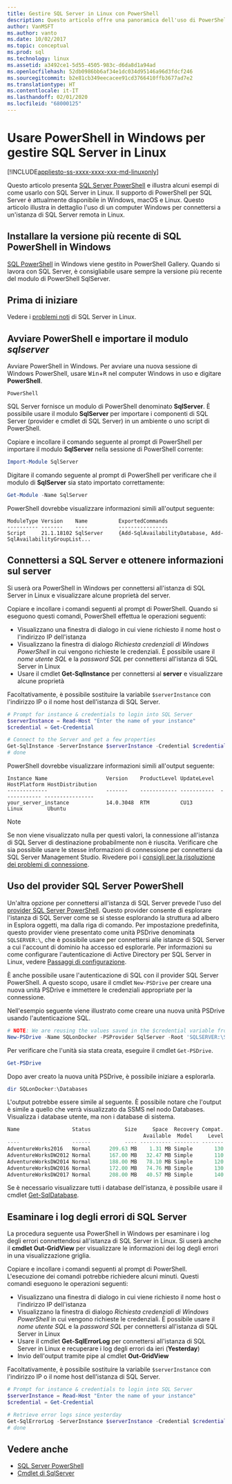 ```yaml
---
title: Gestire SQL Server in Linux con PowerShell
description: Questo articolo offre una panoramica dell'uso di PowerShell in Windows con SQL Server in Linux.
author: VanMSFT
ms.author: vanto
ms.date: 10/02/2017
ms.topic: conceptual
ms.prod: sql
ms.technology: linux
ms.assetid: a3492ce1-5d55-4505-983c-d6da8d1a94ad
ms.openlocfilehash: 52db0986bb6af34e1dc034d95146a96d3fdcf246
ms.sourcegitcommit: b2e81cb349eecacee91cd3766410ffb3677ad7e2
ms.translationtype: HT
ms.contentlocale: it-IT
ms.lasthandoff: 02/01/2020
ms.locfileid: "68000125"
---
```

# <a name="use-powershell-on-windows-to-manage-sql-server-on-linux"></a>Usare PowerShell in Windows per gestire SQL Server in Linux

[!INCLUDE[appliesto-ss-xxxx-xxxx-xxx-md-linuxonly](../includes/appliesto-ss-xxxx-xxxx-xxx-md-linuxonly.md)]

Questo articolo presenta [SQL Server PowerShell](../powershell/sql-server-powershell.md) e illustra alcuni esempi di come usarlo con SQL Server in Linux. Il supporto di PowerShell per SQL Server è attualmente disponibile in Windows, macOS e Linux. Questo articolo illustra in dettaglio l'uso di un computer Windows per connettersi a un'istanza di SQL Server remota in Linux.

## <a name="install-the-newest-version-of-sql-powershell-on-windows"></a>Installare la versione più recente di SQL PowerShell in Windows

[SQL PowerShell](../powershell/download-sql-server-ps-module.md) in Windows viene gestito in PowerShell Gallery. Quando si lavora con SQL Server, è consigliabile usare sempre la versione più recente del modulo di PowerShell SqlServer.

## <a name="before-you-begin"></a>Prima di iniziare

Vedere i [problemi noti](sql-server-linux-release-notes.md) di SQL Server in Linux.

## <a name="launch-powershell-and-import-the-sqlserver-module"></a>Avviare PowerShell e importare il modulo *sqlserver*

Avviare PowerShell in Windows. Per avviare una nuova sessione di Windows PowerShell, usare <kbd>Win</kbd>+<kbd>R</kbd> nel computer Windows in uso e digitare **PowerShell**.

```
PowerShell
```

SQL Server fornisce un modulo di PowerShell denominato **SqlServer**. È possibile usare il modulo **SqlServer** per importare i componenti di SQL Server (provider e cmdlet di SQL Server) in un ambiente o uno script di PowerShell.

Copiare e incollare il comando seguente al prompt di PowerShell per importare il modulo **SqlServer** nella sessione di PowerShell corrente:

```powershell
Import-Module SqlServer
```

Digitare il comando seguente al prompt di PowerShell per verificare che il modulo di **SqlServer** sia stato importato correttamente:

```powershell
Get-Module -Name SqlServer
```

PowerShell dovrebbe visualizzare informazioni simili all'output seguente:

```
ModuleType Version    Name          ExportedCommands
---------- -------    ----          ----------------
Script     21.1.18102 SqlServer     {Add-SqlAvailabilityDatabase, Add-SqlAvailabilityGroupList...
```

## <a name="connect-to-sql-server-and-get-server-information"></a>Connettersi a SQL Server e ottenere informazioni sul server

Si userà ora PowerShell in Windows per connettersi all'istanza di SQL Server in Linux e visualizzare alcune proprietà del server.

Copiare e incollare i comandi seguenti al prompt di PowerShell. Quando si eseguono questi comandi, PowerShell effettua le operazioni seguenti:
- Visualizzano una finestra di dialogo in cui viene richiesto il nome host o l'indirizzo IP dell'istanza
- Visualizzano la finestra di dialogo *Richiesta credenziali di Windows PowerShell* in cui vengono richieste le credenziali. È possibile usare il *nome utente SQL* e la *password SQL* per connettersi all'istanza di SQL Server in Linux
- Usare il cmdlet **Get-SqlInstance** per connettersi al **server** e visualizzare alcune proprietà

Facoltativamente, è possibile sostituire la variabile `$serverInstance` con l'indirizzo IP o il nome host dell'istanza di SQL Server.

```powershell
# Prompt for instance & credentials to login into SQL Server
$serverInstance = Read-Host "Enter the name of your instance"
$credential = Get-Credential

# Connect to the Server and get a few properties
Get-SqlInstance -ServerInstance $serverInstance -Credential $credential
# done
```

PowerShell dovrebbe visualizzare informazioni simili all'output seguente:

```
Instance Name                   Version    ProductLevel UpdateLevel  HostPlatform HostDistribution                
-------------                   -------    ------------ -----------  ------------ ----------------                
your_server_instance            14.0.3048  RTM          CU13         Linux        Ubuntu 
```
> [!NOTE]
> Se non viene visualizzato nulla per questi valori, la connessione all'istanza di SQL Server di destinazione probabilmente non è riuscita. Verificare che sia possibile usare le stesse informazioni di connessione per connettersi da SQL Server Management Studio. Rivedere poi i [consigli per la risoluzione dei problemi di connessione](sql-server-linux-troubleshooting-guide.md#connection).

## <a name="using-the-sql-server-powershell-provider"></a>Uso del provider SQL Server PowerShell

Un'altra opzione per connettersi all'istanza di SQL Server prevede l'uso del [provider SQL Server PowerShell](https://docs.microsoft.com/sql/powershell/sql-server-powershell-provider).  Questo provider consente di esplorare l'istanza di SQL Server come se si stesse esplorando la struttura ad albero in Esplora oggetti, ma dalla riga di comando.  Per impostazione predefinita, questo provider viene presentato come unità PSDrive denominata `SQLSERVER:\`, che è possibile usare per connettersi alle istanze di SQL Server a cui l'account di dominio ha accesso ed esplorarle.  Per informazioni su come configurare l'autenticazione di Active Directory per SQL Server in Linux, vedere [Passaggi di configurazione](https://docs.microsoft.com/sql/linux/sql-server-linux-active-directory-auth-overview#configuration-steps).

È anche possibile usare l'autenticazione di SQL con il provider SQL Server PowerShell. A questo scopo, usare il cmdlet `New-PSDrive` per creare una nuova unità PSDrive e immettere le credenziali appropriate per la connessione.

Nell'esempio seguente viene illustrato come creare una nuova unità PSDrive usando l'autenticazione SQL.

```powershell
# NOTE: We are reusing the values saved in the $credential variable from the above example.
New-PSDrive -Name SQLonDocker -PSProvider SqlServer -Root 'SQLSERVER:\SQL\localhost,10002\Default\' -Credential $credential
```

Per verificare che l'unità sia stata creata, eseguire il cmdlet `Get-PSDrive`.

```powershell
Get-PSDrive
```

Dopo aver creato la nuova unità PSDrive, è possibile iniziare a esplorarla.

```powershell
dir SQLonDocker:\Databases
```

L'output potrebbe essere simile al seguente.  È possibile notare che l'output è simile a quello che verrà visualizzato da SSMS nel nodo Databases.  Visualizza i database utente, ma non i database di sistema.

```powershell
Name                 Status           Size     Space  Recovery Compat. Owner
                                            Available  Model     Level
----                 ------           ---- ---------- -------- ------- -----
AdventureWorks2016   Normal      209.63 MB    1.31 MB Simple       130 sa
AdventureWorksDW2012 Normal      167.00 MB   32.47 MB Simple       110 sa
AdventureWorksDW2014 Normal      188.00 MB   78.10 MB Simple       120 sa
AdventureWorksDW2016 Normal      172.00 MB   74.76 MB Simple       130 sa
AdventureWorksDW2017 Normal      208.00 MB   40.57 MB Simple       140 sa
```

Se è necessario visualizzare tutti i database dell'istanza, è possibile usare il cmdlet [Get-SqlDatabase](https://docs.microsoft.com/powershell/module/sqlserver/Get-SqlDatabase).

## <a name="examine-sql-server-error-logs"></a>Esaminare i log degli errori di SQL Server

La procedura seguente usa PowerShell in Windows per esaminare i log degli errori connettendosi all'istanza di SQL Server in Linux. Si userà anche il **cmdlet Out-GridView** per visualizzare le informazioni dei log degli errori in una visualizzazione griglia.

Copiare e incollare i comandi seguenti al prompt di PowerShell. L'esecuzione dei comandi potrebbe richiedere alcuni minuti. Questi comandi eseguono le operazioni seguenti:
- Visualizzano una finestra di dialogo in cui viene richiesto il nome host o l'indirizzo IP dell'istanza
- Visualizzano la finestra di dialogo *Richiesta credenziali di Windows PowerShell* in cui vengono richieste le credenziali. È possibile usare il *nome utente SQL* e la *password SQL* per connettersi all'istanza di SQL Server in Linux
- Usare il cmdlet **Get-SqlErrorLog** per connettersi all'istanza di SQL Server in Linux e recuperare i log degli errori da ieri (**Yesterday**)
- Invio dell'output tramite pipe al cmdlet **Out-GridView**

Facoltativamente, è possibile sostituire la variabile `$serverInstance` con l'indirizzo IP o il nome host dell'istanza di SQL Server.

```powershell
# Prompt for instance & credentials to login into SQL Server
$serverInstance = Read-Host "Enter the name of your instance"
$credential = Get-Credential

# Retrieve error logs since yesterday
Get-SqlErrorLog -ServerInstance $serverInstance -Credential $credential -Since Yesterday | Out-GridView
# done
```
## <a name="see-also"></a>Vedere anche
- [SQL Server PowerShell](../relational-databases/scripting/sql-server-powershell.md)
- [Cmdlet di SqlServer](https://docs.microsoft.com/powershell/module/sqlserver)
